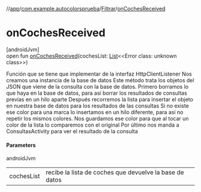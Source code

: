 //[app](../../../index.md)/[com.example.autocolorsprueba](../index.md)/[Filtrar](index.md)/[onCochesReceived](on-coches-received.md)

# onCochesReceived

[androidJvm]\
open fun [onCochesReceived](on-coches-received.md)(cochesList: [List](https://kotlinlang.org/api/latest/jvm/stdlib/kotlin.collections/-list/index.html)&lt;&lt;Error class: unknown class&gt;&gt;)

Función que se tiene que implementar de la interfaz HttpClientListener Nos creamos una instancia de la base de datos Este método trata los objetos del JSON que viene de la consulta con la base de datos. Primero borramos lo que haya en la base de datos, para así borrar los resultados de consultas prevías en un hilo aparte Después recorremos la lista para insertar el objeto en nuestra base de datos para los resultados de las consultas Si no existe ese color para una marca lo  insertamos en un hilo diferente, para así no repetir los mismos colores. Nos guardamos ese color para que al tocar un color de la lista lo comparemos con el original Por último nos manda a ConsultasActivity para ver el resultado de la consulta

#### Parameters

androidJvm

| | |
|---|---|
| cochesList | recibe la lista de coches que devuelve la base de datos |
